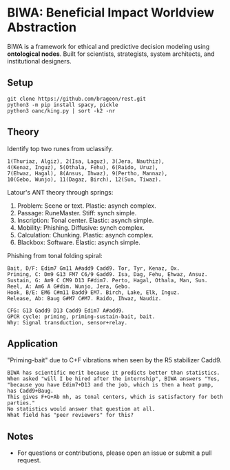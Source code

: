 # BIWA: Beneficial Impact Worldview Abstraction

BIWA is a framework for ethical and predictive decision modeling using **ontological nodes**. Built for scientists, strategists, system architects, and institutional designers.

<h2>Setup</h2>

```
git clone https://github.com/brageon/rest.git
python3 -m pip install spacy, pickle
python3 oanc/king.py | sort -k2 -nr
```

<h2>Theory</h2>

Identify top two runes from uclassify.
```
1(Thuriaz, Algiz), 2(Isa, Laguz), 3(Jera, Nauthiz),
4(Kenaz, Inguz), 5(Othala, Fehu), 6(Raido, Uruz),
7(Ehwaz, Hagal), 8(Ansus, Ihwaz), 9(Pertho, Mannaz),
10(Gebo, Wunjo), 11(Dagaz, Birch), 12(Sun, Tiwaz).
```
Latour's ANT theory through springs:
   1. Problem: Scene or text. Plastic: asynch complex.
   2. Passage: RuneMaster. Stiff: synch simple.
   3. Inscription: Tonal center. Elastic: asynch simple.
   4. Mobility: Phishing. Diffusive: synch complex.
   5. Calculation: Chunking. Plastic: asynch complex.
   6. Blackbox: Software. Elastic: asynch simple.

Phishing from tonal folding spiral:
```
Bait, D/F: Edim7 Gm11 A#add9 Cadd9. Tor, Tyr, Kenaz, Ox.
Priming, C: Dm9 G13 FM7 C6/9 Gadd9. Isa, Dag, Fehu, Ehwaz, Ansuz.
Sustain, G: Am9 C CM9 D13 F#dim7. Perto, Hagal, Othala, Man, Sun.
Reel, A: Am6 A G#dim. Wunjo, Jera, Gebo.
Hook, B/E: EM6 C#m11 Badd9 EM7. Birch, Lake, Elk, Inguz.
Release, Ab: Baug G#M7 C#M7. Raido, Ihwaz, Naudiz.

CFG: G13 Gadd9 D13 Cadd9 Edim7 A#add9.
GPCR cycle: priming, priming-sustain-bait, bait.
Why: Signal transduction, sensor+relay.
```

<h2>Application</h2>

"Priming-bait" due to C+F vibrations when seen by the R5 stabilizer Cadd9. 
```
BIWA has scientific merit because it predicts better than statistics.
When asked "will I be hired after the internship", BIWA answers "Yes,
"because you have Edim7+D13 and the job, which is then a heat pump, has Cadd9+Baug.
This gives F+G+Ab mh, as tonal centers, which is satisfactory for both parties."
No statistics would answer that question at all.
What field has "peer reviewers" for this?
```

<h2>Notes</h2>

* For questions or contributions, please open an issue or submit a pull request.
